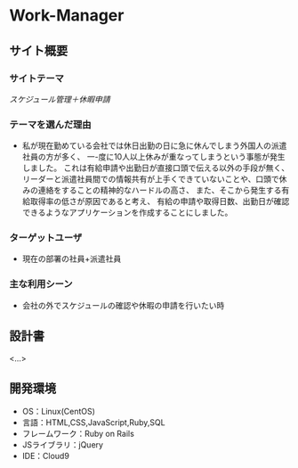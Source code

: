 # Work-Manager

## サイト概要
### サイトテーマ
*スケジュール管理＋休暇申請*

### テーマを選んだ理由
* 私が現在勤めている会社では休日出勤の日に急に休んでしまう外国人の派遣社員の方が多く、
一-度に10人以上休みが重なってしまうという事態が発生しました。
これは有給申請や出勤日が直接口頭で伝える以外の手段が無く、
リーダーと派遣社員間での情報共有が上手くできていないことや、口頭で休みの連絡をすることの精神的なハードルの高さ、
また、そこから発生する有給取得率の低さが原因であると考え、
有給の申請や取得日数、出勤日が確認できるようなアプリケーションを作成することにしました。


### ターゲットユーザ
* 現在の部署の社員+派遣社員

### 主な利用シーン
* 会社の外でスケジュールの確認や休暇の申請を行いたい時
## 設計書
<...>

## 開発環境
- OS：Linux(CentOS)
- 言語：HTML,CSS,JavaScript,Ruby,SQL
- フレームワーク：Ruby on Rails
- JSライブラリ：jQuery
- IDE：Cloud9
